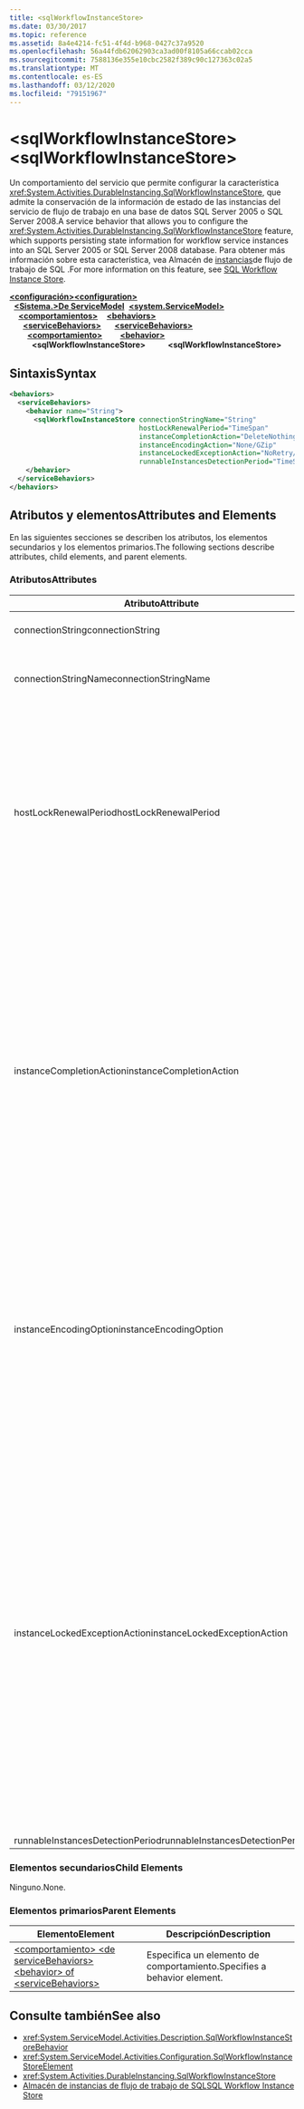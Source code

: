 ```yaml
---
title: <sqlWorkflowInstanceStore>
ms.date: 03/30/2017
ms.topic: reference
ms.assetid: 8a4e4214-fc51-4f4d-b968-0427c37a9520
ms.openlocfilehash: 56a44fdb62062903ca3ad00f8105a66ccab02cca
ms.sourcegitcommit: 7588136e355e10cbc2582f389c90c127363c02a5
ms.translationtype: MT
ms.contentlocale: es-ES
ms.lasthandoff: 03/12/2020
ms.locfileid: "79151967"
---
```

# <a name="sqlworkflowinstancestore"></a><span data-ttu-id="4a117-101">\<sqlWorkflowInstanceStore></span><span class="sxs-lookup"><span data-stu-id="4a117-101">\<sqlWorkflowInstanceStore></span></span>
<span data-ttu-id="4a117-102">Un comportamiento del servicio que permite configurar la característica <xref:System.Activities.DurableInstancing.SqlWorkflowInstanceStore>, que admite la conservación de la información de estado de las instancias del servicio de flujo de trabajo en una base de datos SQL Server 2005 o SQL Server 2008.</span><span class="sxs-lookup"><span data-stu-id="4a117-102">A service behavior that allows you to configure the <xref:System.Activities.DurableInstancing.SqlWorkflowInstanceStore> feature, which supports persisting state information for workflow service instances into an SQL Server 2005 or SQL Server 2008 database.</span></span> <span data-ttu-id="4a117-103">Para obtener más información sobre esta característica, vea Almacén de [instancias](../../../windows-workflow-foundation/sql-workflow-instance-store.md)de flujo de trabajo de SQL .</span><span class="sxs-lookup"><span data-stu-id="4a117-103">For more information on this feature, see [SQL Workflow Instance Store](../../../windows-workflow-foundation/sql-workflow-instance-store.md).</span></span>  
  
<span data-ttu-id="4a117-104">[**\<configuración>**](../configuration-element.md)</span><span class="sxs-lookup"><span data-stu-id="4a117-104">[**\<configuration>**](../configuration-element.md)</span></span>\
<span data-ttu-id="4a117-105">&nbsp;&nbsp;[**\<Sistema.>De ServiceModel**](system-servicemodel-of-workflow.md)</span><span class="sxs-lookup"><span data-stu-id="4a117-105">&nbsp;&nbsp;[**\<system.ServiceModel>**](system-servicemodel-of-workflow.md)</span></span>\
<span data-ttu-id="4a117-106">&nbsp;&nbsp;&nbsp;&nbsp;[**\<comportamientos>**](behaviors-of-workflow.md)</span><span class="sxs-lookup"><span data-stu-id="4a117-106">&nbsp;&nbsp;&nbsp;&nbsp;[**\<behaviors>**](behaviors-of-workflow.md)</span></span>\
<span data-ttu-id="4a117-107">&nbsp;&nbsp;&nbsp;&nbsp;&nbsp;&nbsp;[**\<serviceBehaviors>**](servicebehaviors-of-workflow.md)</span><span class="sxs-lookup"><span data-stu-id="4a117-107">&nbsp;&nbsp;&nbsp;&nbsp;&nbsp;&nbsp;[**\<serviceBehaviors>**](servicebehaviors-of-workflow.md)</span></span>\
<span data-ttu-id="4a117-108">&nbsp;&nbsp;&nbsp;&nbsp;&nbsp;&nbsp;&nbsp;&nbsp;[**\<comportamiento>**](behavior-of-servicebehaviors-of-workflow.md)</span><span class="sxs-lookup"><span data-stu-id="4a117-108">&nbsp;&nbsp;&nbsp;&nbsp;&nbsp;&nbsp;&nbsp;&nbsp;[**\<behavior>**](behavior-of-servicebehaviors-of-workflow.md)</span></span>\
<span data-ttu-id="4a117-109">&nbsp;&nbsp;&nbsp;&nbsp;&nbsp;&nbsp;&nbsp;&nbsp;&nbsp;&nbsp;**\<sqlWorkflowInstanceStore>**</span><span class="sxs-lookup"><span data-stu-id="4a117-109">&nbsp;&nbsp;&nbsp;&nbsp;&nbsp;&nbsp;&nbsp;&nbsp;&nbsp;&nbsp;**\<sqlWorkflowInstanceStore>**</span></span>  
  
## <a name="syntax"></a><span data-ttu-id="4a117-110">Sintaxis</span><span class="sxs-lookup"><span data-stu-id="4a117-110">Syntax</span></span>  
  
```xml  
<behaviors>
  <serviceBehaviors>
    <behavior name="String">
      <sqlWorkflowInstanceStore connectionStringName="String"
                                hostLockRenewalPeriod="TimeSpan"
                                instanceCompletionAction="DeleteNothing/DeleteAll"
                                instanceEncodingAction="None/GZip"
                                instanceLockedExceptionAction="NoRetry/BasicRetry/AggressiveRetry"
                                runnableInstancesDetectionPeriod="TimeSpan" />
    </behavior>
  </serviceBehaviors>
</behaviors>  
```  
  
## <a name="attributes-and-elements"></a><span data-ttu-id="4a117-111">Atributos y elementos</span><span class="sxs-lookup"><span data-stu-id="4a117-111">Attributes and Elements</span></span>  
 <span data-ttu-id="4a117-112">En las siguientes secciones se describen los atributos, los elementos secundarios y los elementos primarios.</span><span class="sxs-lookup"><span data-stu-id="4a117-112">The following sections describe attributes, child elements, and parent elements.</span></span>  
  
### <a name="attributes"></a><span data-ttu-id="4a117-113">Atributos</span><span class="sxs-lookup"><span data-stu-id="4a117-113">Attributes</span></span>  
  
|<span data-ttu-id="4a117-114">Atributo</span><span class="sxs-lookup"><span data-stu-id="4a117-114">Attribute</span></span>|<span data-ttu-id="4a117-115">Descripción</span><span class="sxs-lookup"><span data-stu-id="4a117-115">Description</span></span>|  
|---------------|-----------------|  
|<span data-ttu-id="4a117-116">connectionString</span><span class="sxs-lookup"><span data-stu-id="4a117-116">connectionString</span></span>|<span data-ttu-id="4a117-117">Una cadena que contiene una cadena de conexión que usa para conectarse a una base de datos de persistencia subyacente.</span><span class="sxs-lookup"><span data-stu-id="4a117-117">A string that contains a connection string used to connect to an underlying persistence database.</span></span>|  
|<span data-ttu-id="4a117-118">connectionStringName</span><span class="sxs-lookup"><span data-stu-id="4a117-118">connectionStringName</span></span>|<span data-ttu-id="4a117-119">Cadena que contiene una cadena de conexión con nombre en el servidor de bases de datos.</span><span class="sxs-lookup"><span data-stu-id="4a117-119">A string that contains a named connection string to the database server.</span></span> <span data-ttu-id="4a117-120">Un ejemplo de una cadena de conexión con nombre es "DefaultConnectionString".</span><span class="sxs-lookup"><span data-stu-id="4a117-120">An example of a named connection string is "DefaultConnectionString".</span></span>|  
|<span data-ttu-id="4a117-121">hostLockRenewalPeriod</span><span class="sxs-lookup"><span data-stu-id="4a117-121">hostLockRenewalPeriod</span></span>|<span data-ttu-id="4a117-122">Valor de Timespan que especifica el período de tiempo en el que el host debe renovar el bloqueo en una instancia.</span><span class="sxs-lookup"><span data-stu-id="4a117-122">A Timespan value that specifies the time period in which the host must renew the lock on an instance.</span></span> <span data-ttu-id="4a117-123">Si el host no renueva el bloqueo en el período de tiempo especificado, la instancia se desbloquea y se puede escoger a por otro host.</span><span class="sxs-lookup"><span data-stu-id="4a117-123">If the host does not renew the lock in the specified time period, the instance is unlocked and may be picked up by another host.</span></span><br /><br /> <span data-ttu-id="4a117-124">Descargar un flujo de trabajo implica que también se conserva.</span><span class="sxs-lookup"><span data-stu-id="4a117-124">Unloading a workflow implies that it is also persisted.</span></span> <span data-ttu-id="4a117-125">Si este atributo se pone a cero, la instancia de flujo de trabajo se conserva y se descarga de inmediato en cuanto el flujo de trabajo se vuelve inactivo.</span><span class="sxs-lookup"><span data-stu-id="4a117-125">If this attribute is set to zero the workflow instance is persisted and unloaded immediately after the workflow becomes idle.</span></span> <span data-ttu-id="4a117-126">Al establecer este atributo en TimeSpan.MaxValue, se deshabilita de forma eficaz la operación de descarga.</span><span class="sxs-lookup"><span data-stu-id="4a117-126">Setting this attribute to TimeSpan.MaxValue effectively disables the unload operation.</span></span> <span data-ttu-id="4a117-127">Las instancias de flujo de trabajo inactivas nunca se descargan.</span><span class="sxs-lookup"><span data-stu-id="4a117-127">Idle workflow instances are never unloaded.</span></span>|  
|<span data-ttu-id="4a117-128">instanceCompletionAction</span><span class="sxs-lookup"><span data-stu-id="4a117-128">instanceCompletionAction</span></span>|<span data-ttu-id="4a117-129">Un valor que especifica si los datos de la instancia de flujo de trabajo se mantienen en el almacén de persistencia después de que la instancia de flujo de trabajo se complete o si se ha eliminado en ese punto.</span><span class="sxs-lookup"><span data-stu-id="4a117-129">A value that specifies whether workflow instance data is kept in the persistence store after the workflow instance completes or if it is deleted at that point.</span></span> <span data-ttu-id="4a117-130">Este valor es del tipo <xref:System.Activities.DurableInstancing.InstanceCompletionAction>.</span><span class="sxs-lookup"><span data-stu-id="4a117-130">This value is of type <xref:System.Activities.DurableInstancing.InstanceCompletionAction>.</span></span><br /><br /> <span data-ttu-id="4a117-131">Las acciones enumeradas consisten en eliminar los datos de instancia del almacén de persistencia o en no eliminar los datos de instancia del almacén de persistencia cuando la instancia haya completado su operación.</span><span class="sxs-lookup"><span data-stu-id="4a117-131">The enumerated actions consist of deleting the instance data from the persistence store or not deleting the instance data from the persistence store, when the instance has completed its operation.</span></span><br /><br /> <span data-ttu-id="4a117-132">Mantener las instancias una vez completadas provoca que la base de datos de persistencia crezca rápidamente y esto afecta al rendimiento de la base de datos.</span><span class="sxs-lookup"><span data-stu-id="4a117-132">Keeping instances after completion causes the persistence database to grow rapidly and this affects the performance of the database.</span></span> <span data-ttu-id="4a117-133">Debería configurar una directiva de purga de base de datos para eliminar estos registros de forma periódica para asegurarse de que el rendimiento de la base de datos está en el nivel que satisface sus requisitos de rendimiento.</span><span class="sxs-lookup"><span data-stu-id="4a117-133">You should configure a database purge policy to delete these records periodically to ensure that the performance of the database is at the level that satisfy your performance requirements.</span></span>|  
|<span data-ttu-id="4a117-134">instanceEncodingOption</span><span class="sxs-lookup"><span data-stu-id="4a117-134">instanceEncodingOption</span></span>|<span data-ttu-id="4a117-135">Un valor opcional que especifica si la información de estado de la instancia se comprime utilizando el algoritmo Gzip antes de que la información se guarde en el almacén de persistencia.</span><span class="sxs-lookup"><span data-stu-id="4a117-135">An optional value that specifies  whether the instance state information is compressed using the GZip algorithm before the information is saved in the persistence store..</span></span> <span data-ttu-id="4a117-136">Este valor es del tipo <xref:System.Activities.DurableInstancing.InstanceEncodingOption>.</span><span class="sxs-lookup"><span data-stu-id="4a117-136">This value is of type <xref:System.Activities.DurableInstancing.InstanceEncodingOption>.</span></span> <span data-ttu-id="4a117-137">Los valores posibles <xref:System.Activities.DurableInstancing.InstanceEncodingOption.None>para esta propiedad son <xref:System.Activities.DurableInstancing.InstanceEncodingOption.GZip>, que no especifica ninguna compresión y , que especifica que los datos de instancia se comprimen y utiliza el algoritmo gzip.</span><span class="sxs-lookup"><span data-stu-id="4a117-137">Possible values for this property are <xref:System.Activities.DurableInstancing.InstanceEncodingOption.None>, which specifies no compression, and <xref:System.Activities.DurableInstancing.InstanceEncodingOption.GZip>, which specifies that instance data is compressed and uses the gzip algorithm.</span></span>|  
|<span data-ttu-id="4a117-138">instanceLockedExceptionAction</span><span class="sxs-lookup"><span data-stu-id="4a117-138">instanceLockedExceptionAction</span></span>|<span data-ttu-id="4a117-139">Un valor que especifica la acción que se produce en respuesta a una excepción que se produce cuando el host intenta bloquear una instancia porque otro host bloquea actualmente la instancia.</span><span class="sxs-lookup"><span data-stu-id="4a117-139">A value that specifies the action that occurs in response to an exception that is thrown when the host tries to lock an instance because the instance is currently locked by another host.</span></span> <span data-ttu-id="4a117-140">Este valor es del tipo <xref:System.Activities.DurableInstancing.InstanceLockedExceptionAction>.</span><span class="sxs-lookup"><span data-stu-id="4a117-140">This value is of type <xref:System.Activities.DurableInstancing.InstanceLockedExceptionAction>.</span></span><br /><br /> <span data-ttu-id="4a117-141">Las opciones permitidas para este campo son: Ninguno, intento básico y reintento agresivo.</span><span class="sxs-lookup"><span data-stu-id="4a117-141">The options allowed for this field are: None, Basic Retry, and Aggressive Retry.</span></span> <span data-ttu-id="4a117-142">El valor predeterminado es Ninguno.</span><span class="sxs-lookup"><span data-stu-id="4a117-142">The default value is None.</span></span> <span data-ttu-id="4a117-143">La siguiente lista proporciona las descripciones de estas tres opciones:</span><span class="sxs-lookup"><span data-stu-id="4a117-143">The following list provides you with the descriptions for these three options:</span></span><br /><br /> <span data-ttu-id="4a117-144">-   Ninguno.</span><span class="sxs-lookup"><span data-stu-id="4a117-144">-   None.</span></span> <span data-ttu-id="4a117-145">El host del servicio no intenta bloquear la instancia y pasa el objeto <xref:System.Runtime.DurableInstancing.InstanceLockedException> al autor de la llamada.</span><span class="sxs-lookup"><span data-stu-id="4a117-145">The service host does not attempt to lock the instance and passes the <xref:System.Runtime.DurableInstancing.InstanceLockedException> to the caller.</span></span><br /><span data-ttu-id="4a117-146">- Reintento básico.</span><span class="sxs-lookup"><span data-stu-id="4a117-146">-   Basic Retry.</span></span> <span data-ttu-id="4a117-147">El host del servicio vuelve a intentar bloquear la instancia con un intervalo de reintento lineal y pasa la excepción al autor de la llamada al final de la secuencia.</span><span class="sxs-lookup"><span data-stu-id="4a117-147">The service host reattempts to lock the instance with a linear retry interval and passes the exception to the caller at the end of the sequence.</span></span><br /><span data-ttu-id="4a117-148">- Reintento agresivo.</span><span class="sxs-lookup"><span data-stu-id="4a117-148">-   Aggressive Retry.</span></span> <span data-ttu-id="4a117-149">El host del servicio vuelve a intentar bloquear la instancia con un retraso en aumento exponencial y pasa el objeto <xref:System.Runtime.DurableInstancing.InstanceLockedException> al autor de llamada al final de la secuencia.</span><span class="sxs-lookup"><span data-stu-id="4a117-149">The service host reattempts to lock the instance with an exponentially increasing delay and passes the <xref:System.Runtime.DurableInstancing.InstanceLockedException> to the caller at the end of the sequence.</span></span>|  
|<span data-ttu-id="4a117-150">runnableInstancesDetectionPeriod</span><span class="sxs-lookup"><span data-stu-id="4a117-150">runnableInstancesDetectionPeriod</span></span>||  
  
### <a name="child-elements"></a><span data-ttu-id="4a117-151">Elementos secundarios</span><span class="sxs-lookup"><span data-stu-id="4a117-151">Child Elements</span></span>  
 <span data-ttu-id="4a117-152">Ninguno.</span><span class="sxs-lookup"><span data-stu-id="4a117-152">None.</span></span>  
  
### <a name="parent-elements"></a><span data-ttu-id="4a117-153">Elementos primarios</span><span class="sxs-lookup"><span data-stu-id="4a117-153">Parent Elements</span></span>  
  
|<span data-ttu-id="4a117-154">Elemento</span><span class="sxs-lookup"><span data-stu-id="4a117-154">Element</span></span>|<span data-ttu-id="4a117-155">Descripción</span><span class="sxs-lookup"><span data-stu-id="4a117-155">Description</span></span>|  
|-------------|-----------------|  
|[<span data-ttu-id="4a117-156">\<comportamiento> \<de serviceBehaviors></span><span class="sxs-lookup"><span data-stu-id="4a117-156">\<behavior> of \<serviceBehaviors></span></span>](behavior-of-servicebehaviors-of-workflow.md)|<span data-ttu-id="4a117-157">Especifica un elemento de comportamiento.</span><span class="sxs-lookup"><span data-stu-id="4a117-157">Specifies a behavior element.</span></span>|  
  
## <a name="see-also"></a><span data-ttu-id="4a117-158">Consulte también</span><span class="sxs-lookup"><span data-stu-id="4a117-158">See also</span></span>

- <xref:System.ServiceModel.Activities.Description.SqlWorkflowInstanceStoreBehavior>
- <xref:System.ServiceModel.Activities.Configuration.SqlWorkflowInstanceStoreElement>
- <xref:System.Activities.DurableInstancing.SqlWorkflowInstanceStore>
- [<span data-ttu-id="4a117-159">Almacén de instancias de flujo de trabajo de SQL</span><span class="sxs-lookup"><span data-stu-id="4a117-159">SQL Workflow Instance Store</span></span>](../../../windows-workflow-foundation/sql-workflow-instance-store.md)
